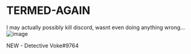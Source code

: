 # TERMED-AGAIN
I may actually possibly kill discord, wasnt even doing anything wrong...
![image](https://github.com/detectivevoke/TERMED-AGAIN/assets/92228612/cb50f484-20bb-4624-a241-fc7b7921cf8f)


NEW - Detective Voke#9764

